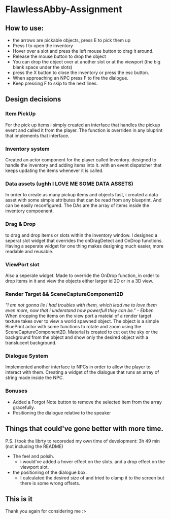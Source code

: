 # FlawlessAbby-Assignment
## How to use:

- the arrows are pickable objects, press E to pick them up
- Press I to open the inventory
- Hover over a slot and press the left mouse button to drag it around.
- Release the mouse button to drop the object
- You can drop the object over at another slot or at the viewport (the big blank space under the slots)
- press the X button to close the inventory or press the esc button.
- When approaching an NPC press F to fire the dialogue.
- Keep pressing F to skip to the next lines.

## Design decisions

### Item PickUp
For the pick up items i simply created an interface that handles the pickup event and called it from the player.
The function is overriden in any bluprint that implements that interface.

### Inventory system
Created an actor component for the player called Inventory. designed to handle the inventory and adding items into it. 
with an event dispatcher that keeps updating the items whenever it is called.

### Data assets (ughh I LOVE ME SOME DATA ASSETS)
In order to create as many pickup items and objects fast, i created a data asset with some simple attributes that can be read from any blueprint. And can be easily reconfigured.
The DAs are the array of items inside the inventory compoenent.

### Drag & Drop
to drag and drop items or slots within the inventory window. I designed a seperat slot widget that overrides the onDragDetect and OnDrop functions.
Having a seperate widget for one thing makes designing much easier, more readable and reusable.

### ViewPort slot 
Also a seperate widget. Made to override the OnDrop function, in order to drop items in it and view the objects either larger id 2D or 
in a 3D view.

### Render Target && SceneCaptureComponent2D
*"I am not gonna lie i had troubles with them, which lead me to love them even more, now that i understand how powerfull they can be." - Ebben*
When dropping the items on the view port a mateial of a render target texture takes over to view a world spawned object.
The object is a simple BluePrint actor with some functions to rotate and zoom using the SceneCaptureComponent2D.
Material is created to cut out the sky or the background from the object and show only the desired object with a translucent background.

### Dialogue System
Implemented another interface to NPCs in order to allow the player to interact with them.
Creating a widget of the dialogue that runs an array of string made inside the NPC.

### Bonuses
- Added a Forgot Note button to remove the selected item from the array gracefully.
- Positioning the dialogue relative to the speaker

## Things that could've gone better with more time.
P.S. I took the librty to recoreded my own time of development: 3h 49 min (not including the README)
- The feel and polsih.
  - i would've added a hover effect on the slots. and a drop effect on the viewport slot.
- the positioning of the dialogue box.
  - I calculated the desired size of and tried to clamp it to the screen but there is some wrong offsets.
 
## This is it
Thank you again for considering me :>

